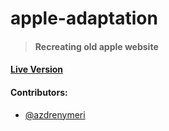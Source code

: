 # apple-adaptation

> #### Recreating old apple website
#### [Live Version](https://rawcdn.githack.com/milosvukadinovic/apple-adaptation/24de4b4366c145a65c81a94fe58886d79bb89056/index.html)
#### Contributors:
* [@azdrenymeri](https://github.com/azdrenymeri)


